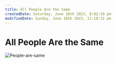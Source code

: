```yaml
---
title: All People Are the Same
createdDate: Saturday, June 10th 2023, 8:02:19 pm
modifiedDate: Sunday, June 18th 2023, 11:10:32 pm
---
```


# All People Are the Same

![People-are-same](assets/People-are-same.jpeg)
